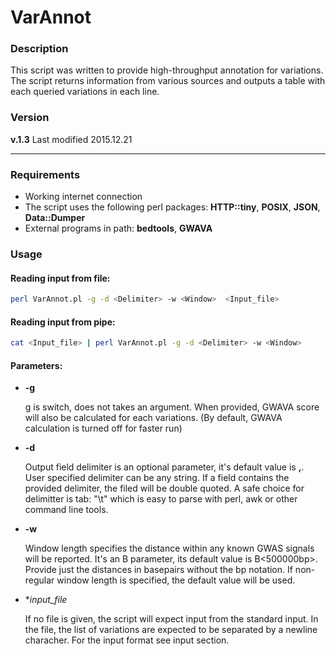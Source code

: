 # VarAnnot

### Description

This script was written to provide high-throughput annotation for variations.
The script returns information from various sources and outputs a table with
each queried variations in each line.

### Version

**v.1.3** Last modified 2015.12.21

***

### Requirements

* Working internet connection
* The script uses the following perl packages: **HTTP::tiny**, **POSIX**, **JSON**, **Data::Dumper**
* External programs in path: **bedtools**, **GWAVA**

### Usage

#### Reading input from file:

```bash
perl VarAnnot.pl -g -d <Delimiter> -w <Window>  <Input_file>
```

#### Reading input from pipe:

```bash
cat <Input_file> | perl VarAnnot.pl -g -d <Delimiter> -w <Window>
```

#### Parameters:
* **-g**

   g is switch, does not takes an argument. When provided, GWAVA score will also be calculated for each variations.
(By default, GWAVA calculation is turned off for faster run)

* **-d**

   Output field delimiter is an optional parameter, it's default value is **,**. User specified delimiter
can be any string. If a field contains the provided delimiter, the filed will be double quoted.
A safe choice for delimitter is tab: "\t" which is easy to parse with perl, awk or other command line tools.

* **-w**

   Window length specifies the distance within any known GWAS signals will be reported.
It's an B<optional> parameter, its default value is B<500000bp>. Provide just the
distances in basepairs without the bp notation. If non-regular window length is
specified, the default value will be used.

* **input_file*

   If no file is given, the script will expect input from the standard input. In the file, the list of variations are expected to be separated by a newline characher.
For the input format see input section. 

